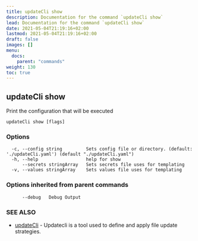```yaml
---
title: updateCli show
description: Documentation for the command `updateCli show`
lead: Documentation for the command `updateCli show`
date: 2021-05-04T21:19:16+02:00
lastmod: 2021-05-04T21:19:16+02:00
draft: false
images: []
menu:
  docs:
    parent: "commands"
weight: 130
toc: true
---
```


## updateCli show

Print the configuration that will be executed

```
updateCli show [flags]
```

### Options

```
  -c, --config string         Sets config file or directory. (default: './updateCli.yaml') (default "./updateCli.yaml")
  -h, --help                  help for show
      --secrets stringArray   Sets secrets file uses for templating
  -v, --values stringArray    Sets values file uses for templating
```

### Options inherited from parent commands

```
      --debug   Debug Output
```

### SEE ALSO

* [updateCli](/docs/commands/updatecli)	 - Updatecli is a tool used to define and apply file update strategies. 

